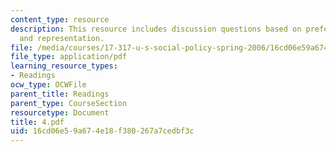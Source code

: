 ```yaml
---
content_type: resource
description: This resource includes discussion questions based on preferences, participation,
  and representation.
file: /media/courses/17-317-u-s-social-policy-spring-2006/16cd06e59a674e18f380267a7cedbf3c_4.pdf
file_type: application/pdf
learning_resource_types:
- Readings
ocw_type: OCWFile
parent_title: Readings
parent_type: CourseSection
resourcetype: Document
title: 4.pdf
uid: 16cd06e5-9a67-4e18-f380-267a7cedbf3c
---
```

